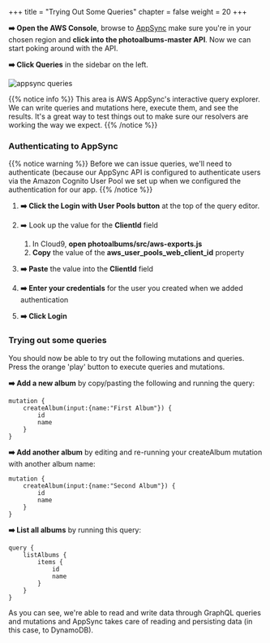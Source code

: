 +++
title = "Trying Out Some Queries"
chapter = false
weight = 20
+++


**➡️ Open the AWS Console**, browse to [AppSync](https://ap-southeast-2.console.aws.amazon.com/appsync/home?region=ap-southeast-2) make sure you're in your chosen region and **click into the photoalbums-master API**. Now we can start poking around with the API.

**➡️ Click Queries** in the sidebar on the left.

![appsync queries](/images/appsync_queries.png?classes=border)

{{% notice info %}}
This area is AWS AppSync's interactive query explorer. We can write queries and mutations here, execute them, and see the results. It's a great way to test things out to make sure our resolvers are working the way we expect.
{{% /notice %}}

### Authenticating to AppSync

{{% notice warning %}}
Before we can issue queries, we'll need to authenticate (because our AppSync API is configured to authenticate users via the Amazon Cognito User Pool we set up when we configured the authentication for our app.
{{% /notice %}}

1. **➡️ Click the Login with User Pools button** at the top of the query editor.

1. ➡️ Look up the value for the **ClientId** field
    1.  In Cloud9, **open photoalbums/src/aws-exports.js**
    2.  **Copy** the value of the **aws_user_pools_web_client_id** property

1. **➡️ Paste** the value into the **ClientId** field

1. **➡️ Enter your credentials** for the user you created when we added authentication

1. **➡️ Click Login**

### Trying out some queries

You should now be able to try out the following mutations and queries. Press the orange 'play' button to execute queries and mutations.

**➡️ Add a new album** by copy/pasting the following and running the query:

    mutation {
        createAlbum(input:{name:"First Album"}) {
            id
            name
        }
    }

**➡️ Add another album** by editing and re-running your createAlbum mutation with another album name:

    mutation {
        createAlbum(input:{name:"Second Album"}) {
            id
            name
        }
    }

**➡️ List all albums** by running this query:

    query {
        listAlbums {
            items {
                id
                name
            }
        }
    }

As you can see, we're able to read and write data through GraphQL queries and mutations and AppSync takes care of reading and persisting data (in this case, to DynamoDB).